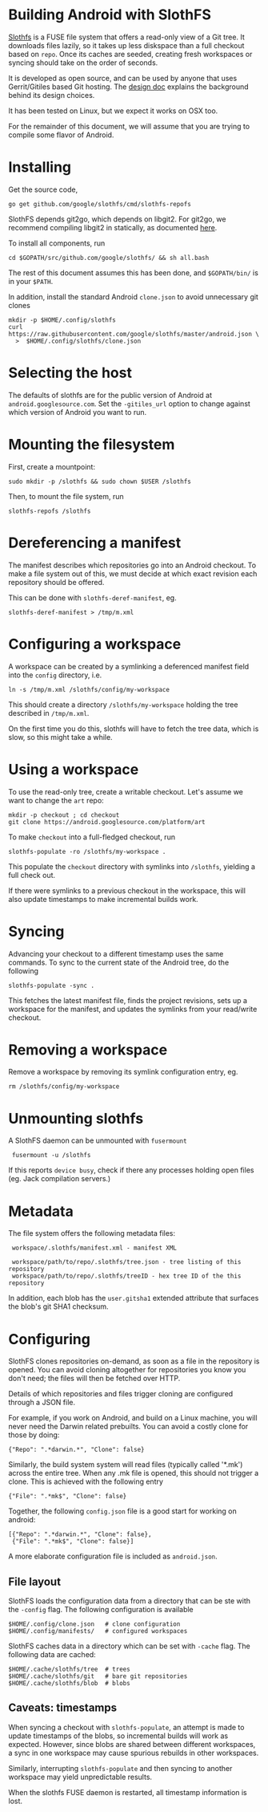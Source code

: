 
Building Android with SlothFS
=============================

[Slothfs](https://github.com/google/slothfs) is a FUSE file system that offers a
read-only view of a Git tree. It downloads files lazily, so it takes up less
diskspace than a full checkout based on `repo`. Once its caches are seeded,
creating fresh workspaces or syncing should take on the order of seconds.

It is developed as open source, and can be used by anyone that uses
Gerrit/Gitiles based Git hosting. The [design doc](design.md) explains the
background behind its design choices.

It has been tested on Linux, but we expect it works on OSX too.

For the remainder of this document, we will assume that you are trying to
compile some flavor of Android.


Installing
==========

Get the source code,

    go get github.com/google/slothfs/cmd/slothfs-repofs

SlothFS depends git2go, which depends on libgit2.  For git2go, we recommend
compiling libgit2 in statically, as documented
[here](https://github.com/libgit2/git2go#from-next).

To install all components, run

    cd $GOPATH/src/github.com/google/slothfs/ && sh all.bash

The rest of this document assumes this has been done, and `$GOPATH/bin/` is in
your `$PATH`.

In addition, install the standard Android `clone.json` to avoid unnecessary git
clones

    mkdir -p $HOME/.config/slothfs
    curl https://raw.githubusercontent.com/google/slothfs/master/android.json \
      >  $HOME/.config/slothfs/clone.json


Selecting the host
==================

The defaults of slothfs are for the public version of Android at
`android.googlesource.com`.  Set the `-gitiles_url` option to change against
which version of Android you want to run.


Mounting the filesystem
=======================

First, create a mountpoint:

    sudo mkdir -p /slothfs && sudo chown $USER /slothfs

Then, to mount the file system, run

    slothfs-repofs /slothfs


Dereferencing a manifest
========================

The manifest describes which repositories go into an Android checkout. To make a
file system out of this, we must decide at which exact revision each repository
should be offered.

This can be done with `slothfs-deref-manifest`, eg.

    slothfs-deref-manifest > /tmp/m.xml


Configuring a workspace
=======================

A workspace can be created by a symlinking a deferenced manifest field into the
`config` directory, i.e.

    ln -s /tmp/m.xml /slothfs/config/my-workspace

This should create a directory `/slothfs/my-workspace` holding the tree
described in `/tmp/m.xml`.

On the first time you do this, slothfs will have to fetch the tree data, which
is slow, so this might take a while.


Using a workspace
=================

To use the read-only tree, create a writable checkout. Let's assume we want to
change the `art` repo:

    mkdir -p checkout ; cd checkout
    git clone https://android.googlesource.com/platform/art

To make `checkout` into a full-fledged checkout, run

    slothfs-populate -ro /slothfs/my-workspace .

This populate the `checkout` directory with symlinks into `/slothfs`, yielding a
full check out.

If there were symlinks to a previous checkout in the workspace, this will also
update timestamps to make incremental builds work.


Syncing
=======

Advancing your checkout to a different timestamp uses the same commands. To sync
to the current state of the Android tree, do the following

    slothfs-populate -sync .

This fetches the latest manifest file, finds the project revisions, sets up a
workspace for the manifest, and updates the symlinks from your read/write
checkout.


Removing a workspace
====================

Remove a workspace by removing its symlink configuration entry, eg.

    rm /slothfs/config/my-workspace

Unmounting slothfs
==================

A SlothFS daemon can be unmounted with `fusermount`

     fusermount -u /slothfs

If this reports `device busy`, check if there any processes holding open files
(eg. Jack compilation servers.)


Metadata
========

The file system offers the following metadata files:

     workspace/.slothfs/manifest.xml - manifest XML

     workspace/path/to/repo/.slothfs/tree.json - tree listing of this repository
     workspace/path/to/repo/.slothfs/treeID - hex tree ID of the this repository

In addition, each blob has the `user.gitsha1` extended attribute that surfaces
the blob's git SHA1 checksum.


Configuring
===========

SlothFS clones repositories on-demand, as soon as a file in the repository is
opened. You can avoid cloning altogether for repositories you know you don't
need; the files will then be fetched over HTTP.

Details of which repositories and files trigger cloning are configured through a
JSON file.

For example, if you work on Android, and build on a Linux machine, you will
never need the Darwin related prebuilts. You can avoid a costly clone for those
by doing:

    {"Repo": ".*darwin.*", "Clone": false}

Similarly, the build system system will read files (typically called '*.mk')
across the entire tree. When any .mk file is opened, this should not trigger a
clone. This is achieved with the following entry

    {"File": ".*mk$", "Clone": false}

Together, the following `config.json` file is a good start for working on
android:

    [{"Repo": ".*darwin.*", "Clone": false},
     {"File": ".*mk$", "Clone": false}]

A more elaborate configuration file is included as `android.json`.


File layout
-----------

SlothFS loads the configuration data from a directory that can be ste with the
`-config` flag. The following configuration is available

    $HOME/.config/clone.json   # clone configuration
    $HOME/.config/manifests/   # configured workspaces

SlothFS caches data in a directory which can be set with `-cache` flag.
The following data are cached:

    $HOME/.cache/slothfs/tree  # trees
    $HOME/.cache/slothfs/git   # bare git repositories
    $HOME/.cache/slothfs/blob  # blobs


Caveats: timestamps
-------------------

When syncing a checkout with `slothfs-populate`, an attempt is made to update
timestamps of the blobs, so incremental builds will work as expected. However,
since blobs are shared between different workspaces, a sync in one workspace may
cause spurious rebuilds in other workspaces.

Similarly, interrupting `slothfs-populate` and then syncing to another workspace
may yield unpredictable results.

When the slothfs FUSE daemon is restarted, all timestamp information is lost.
